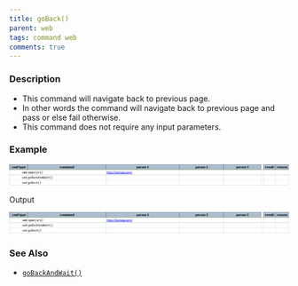 ```yaml
---
title: goBack()
parent: web
tags: command web
comments: true
---
```



### Description

- This command will navigate back to previous page.
- In other words the command will navigate back to previous page and pass or else fail otherwise.
- This command does not require any input parameters.  
      
    

### Example

![](image/goBack_01.png)

Output

![](image/goBack_02.png)

### See Also

- [`goBackAndWait()`](goBackAndWait())